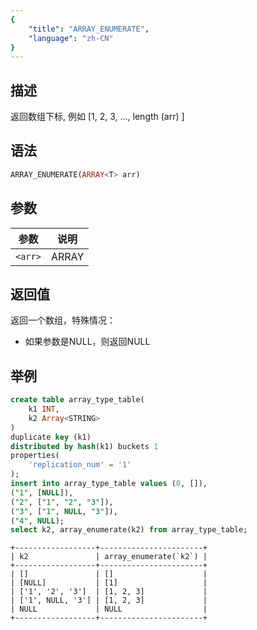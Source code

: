 ```yaml
---
{
    "title": "ARRAY_ENUMERATE",
    "language": "zh-CN"
}
---
```


<!--
Licensed to the Apache Software Foundation (ASF) under one
or more contributor license agreements.  See the NOTICE file
distributed with this work for additional information
regarding copyright ownership.  The ASF licenses this file
to you under the Apache License, Version 2.0 (the
"License"); you may not use this file except in compliance
with the License.  You may obtain a copy of the License at

  http://www.apache.org/licenses/LICENSE-2.0

Unless required by applicable law or agreed to in writing,
software distributed under the License is distributed on an
"AS IS" BASIS, WITHOUT WARRANTIES OR CONDITIONS OF ANY
KIND, either express or implied.  See the License for the
specific language governing permissions and limitations
under the License.
-->

## 描述
返回数组下标, 例如  [1, 2, 3, …, length (arr) ]

## 语法
```sql
ARRAY_ENUMERATE(ARRAY<T> arr)
```

## 参数
| 参数 | 说明 |
|---|---|
| `<arr>` | ARRAY |

## 返回值
返回一个数组，特殊情况：
- 如果参数是NULL，则返回NULL

## 举例

```sql
create table array_type_table(
    k1 INT, 
    k2 Array<STRING>
) 
duplicate key (k1)
distributed by hash(k1) buckets 1 
properties(
    'replication_num' = '1'
);
insert into array_type_table values (0, []), 
("1", [NULL]), 
("2", ["1", "2", "3"]), 
("3", ["1", NULL, "3"]), 
("4", NULL);
select k2, array_enumerate(k2) from array_type_table;
```
```text
+------------------+-----------------------+
| k2               | array_enumerate(`k2`) |
+------------------+-----------------------+
| []               | []                    |
| [NULL]           | [1]                   |
| ['1', '2', '3']  | [1, 2, 3]             |
| ['1', NULL, '3'] | [1, 2, 3]             |
| NULL             | NULL                  |
+------------------+-----------------------+
```

